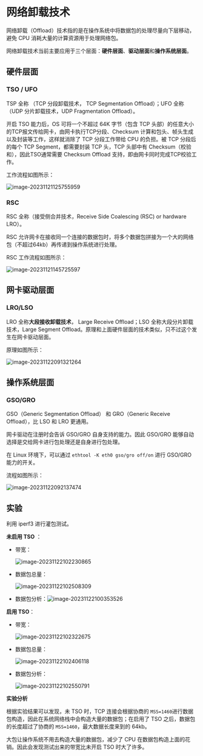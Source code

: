 # 网络卸载技术

网络卸载（Offload）技术指的是在操作系统中将数据包的处理尽量向下层移动，避免 CPU 消耗大量的计算资源用于处理网络包。

网络卸载技术当前主要应用于三个层面：**硬件层面**、**驱动层面**和**操作系统层面**。

## 硬件层面

### TSO / UFO

TSP 全称 （TCP 分段卸载技术， TCP Segmentation Offload）；UFO 全称（UDP 分片卸载技术，UDP Fragmentation Offload）。

开启 TSO 能力后，OS 可将一个不超过 64K 字节（包含 TCP 头部）的任意大小的TCP报文传给网卡，由网卡执行TCP分段、Checksum 计算和包头、帧头生成以及封装等工作，这样就消除了 TCP 分段工作带给 CPU 的负担。被 TCP 分段后的每个 TCP Segment，都需要封装 TCP 头，TCP 头部中有 Checksum（校验和），因此TSO通常需要 Checksum Offload 支持，即由网卡同时完成TCP校验工作。

工作流程如图所示：

![image-20231121125755959](http://blog-img-figure.oss-cn-chengdu.aliyuncs.com/img/2023/11/21/20231121-125801.png)



### RSC

RSC 全称（接受侧合并技术，Receive Side Coalescing (RSC)    or hardware LRO）。

RSC 允许网卡在接收同一个连接的数据包时，将多个数据包拼接为一个大的网络包（不超过64kb）再传递到操作系统进行处理。

RSC 工作流程如图所示：

![image-20231121145725597](http://blog-img-figure.oss-cn-chengdu.aliyuncs.com/img/2023/11/21/20231121-145728.png)



## 网卡驱动层面

### LRO/LSO

LRO 全称**大段接收卸载技术**， Large Receive Offload；LSO 全称大段分片卸载技术，Large Segment Offload。原理和上面硬件层面的技术类似，只不过这个发生在网卡驱动层面。

原理如图所示：

![image-20231122091321264](http://blog-img-figure.oss-cn-chengdu.aliyuncs.com/img/2023/11/22/20231122-091327.png)

## 操作系统层面

### GSO/GRO

GSO（Generic Segmentation Offload） 和 GRO（Generic Receive Offload），比 LSO 和 LRO 更通用。

网卡驱动在注册时会告诉 GSO/GRO 自身支持的能力。因此 GSO/GRO 能够自动选择是交给网卡进行包处理还是自身进行包处理。

在 Linux 环境下，可以通过 `ethtool -K eth0 gso/gro off/on` 进行 GSO/GRO 能力的开关。

流程如图所示：

![image-20231122092137474](http://blog-img-figure.oss-cn-chengdu.aliyuncs.com/img/2023/11/22/20231122-092138.png)

## 实验

利用 iperf3 进行灌包测试。

**未启用 TSO** ：

- 带宽：

  ![image-20231122102230865](http://blog-img-figure.oss-cn-chengdu.aliyuncs.com/img/2023/11/22/20231122-102231.png)

- 数据包总量：

  ![image-20231122102508309](http://blog-img-figure.oss-cn-chengdu.aliyuncs.com/img/2023/11/22/20231122-102509.png)

- 数据包分析：![image-20231122100353526](http://blog-img-figure.oss-cn-chengdu.aliyuncs.com/img/2023/11/22/20231122-100401.png)



**启用 TSO**：

- 带宽：

  ![image-20231122102322675](http://blog-img-figure.oss-cn-chengdu.aliyuncs.com/img/2023/11/22/20231122-102323.png)

- 数据包总量：

  ![image-20231122102406118](http://blog-img-figure.oss-cn-chengdu.aliyuncs.com/img/2023/11/22/20231122-102407.png)

- 数据包分析：

  ![image-20231122102550791](http://blog-img-figure.oss-cn-chengdu.aliyuncs.com/img/2023/11/22/20231122-102552.png)



**实验分析**

根据实验结果可以发现，未 TSO 时，TCP 连接会根据协商的 `MSS=1460`进行数据包构造，因此在系统网络栈中会构造大量的数据包；在启用了 TSO 之后，数据包的长度超过了协商的 `MSS=1460`，最大数据长度来到的 64kb。

大包让操作系统不用去构造大量的数据包，减少了 CPU 在数据包构造上面的花销。因此会发现测试出来的带宽比未开启 TSO 时大了许多。
